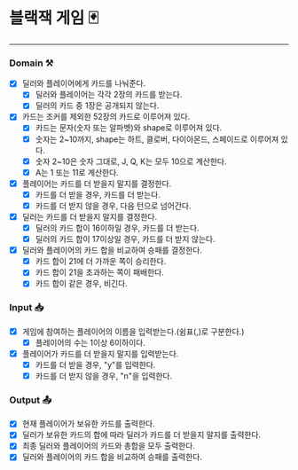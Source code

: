 # 블랙잭 게임 🃏

---

### Domain ⚒️

- [x] 딜러와 플레이어에게 카드를 나눠준다.
    - [x] 딜러와 플레이어는 각각 2장의 카드를 받는다.
    - [x] 딜러의 카드 중 1장은 공개되지 않는다.
- [x] 카드는 조커를 제외한 52장의 카드로 이루어져 있다.
    - [x] 카드는 문자(숫자 또는 알파벳)와 shape로 이루어져 있다.
    - [x] 숫자는 2~10까지, shape는 하트, 클로버, 다이아몬드, 스페이드로 이루어져 있다.
    - [x] 숫자 2~10은 숫자 그대로, J, Q, K는 모두 10으로 계산한다.
    - [x] A는 1 또는 11로 계산한다.
- [x] 플레이어는 카드를 더 받을지 말지를 결정한다.
    - [x] 카드를 더 받을 경우, 카드를 더 받는다.
    - [x] 카드를 더 받지 않을 경우, 다음 턴으로 넘어간다.
- [x] 딜러는 카드를 더 받을지 말지를 결정한다.
    - [x] 딜러의 카드 합이 16이하일 경우, 카드를 더 받는다.
    - [x] 딜러의 카드 합이 17이상일 경우, 카드를 더 받지 않는다.
- [x] 딜러와 플레이어의 카드 합을 비교하여 승패를 결정한다.
    - [x] 카드 합이 21에 더 가까운 쪽이 승리한다.
    - [x] 카드 합이 21을 초과하는 쪽이 패배한다.
    - [x] 카드 합이 같은 경우, 비긴다.

### Input 📥

-[x] 게임에 참여하는 플레이어의 이름을 입력받는다.(쉼표(,)로 구분한다.)
    - [x] 플레이어의 수는 1이상 6이하이다.
- [x] 플레이어가 카드를 더 받을지 말지를 입력받는다.
    - [x] 카드를 더 받을 경우, "y"를 입력한다.
    - [x] 카드를 더 받지 않을 경우, "n"을 입력한다.

### Output 📤

- [x] 현재 플레이어가 보유한 카드를 출력한다.
- [x] 딜러가 보유한 카드의 합에 따라 딜러가 카드를 더 받을지 말지를 출력한다.
- [x] 최종 딜러와 플레이어의 카드와 총합을 모두 출력한다.
- [x] 딜러와 플레이어의 카드 합을 비교하여 승패를 출력한다.
